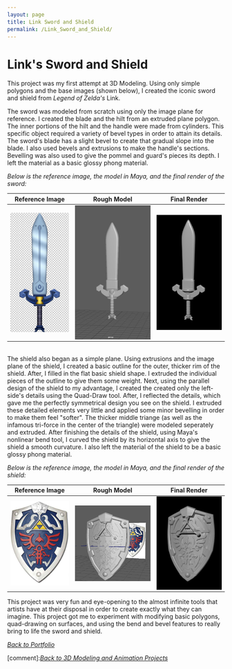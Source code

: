 ```yaml
---
layout: page
title: Link Sword and Shield
permalink: /Link_Sword_and_Shield/
---
```

# Link's Sword and Shield

This project was my first attempt at 3D Modeling. Using only simple polygons and the base images (shown below), I created the iconic sword and shield from *Legend of Zelda's* Link.

The sword was modeled from scratch using only the image plane for reference. I created the blade and the hilt from an extruded plane polygon. The inner portions of the hilt and the handle were made from cylinders. This specific object required a variety of bevel types in order to attain its details. The sword's blade has a slight bevel to create that gradual slope into the blade. I also used bevels and extrusions to make the handle's sections. Bevelling was also used to give the pommel and guard's pieces its depth. I left the material as a basic glossy phong material. 

*Below is the reference image, the model in Maya, and the final render of the sword:*

|Reference Image| Rough Model | Final Render |
|-------|--------|---------|
| <img align="left" src="/assets/linkSwordImage.jpg" style="width:200px;"> |  <img align="right" src="/assets/linkSwordMaya.png" style="width:300px;"> | <img align="right" src="/assets/linkSwordRender.jpg" style="width:250px;"> |


<br>
The shield also began as a simple plane. Using extrusions and the image plane of the shield, I created a basic outline for the outer, thicker rim of the shield. After, I filled in the flat basic shield shape. I extruded the individual pieces of the outline to give them some weight. Next, using the parallel design of the shield to my advantage, I created the created only the left-side's details using the Quad-Draw tool. After, I reflected the details, which gave me the perfectly symmetrical design you see on the shield. I extruded these detailed elements very little and applied some minor bevelling in order to make them feel "softer". The thicker middle triange (as well as the infamous tri-force in the center of the triangle) were modeled seperately and extruded. After finishing the details of the shield, using Maya's nonlinear bend tool, I curved the shield by its horizontal axis to give the shield a smooth curvature. I also left the material of the shield to be a basic glossy phong material. 

*Below is the reference image, the model in Maya, and the final render of the shield:*

|Reference Image| Rough Model | Final Render |
|-------|--------|---------|
| <img align="left" src="/assets/linkShieldImage.jpg" style="width:200px;"> |  <img align="right" src="/assets/linkShieldMaya.png" style="width:300px;"> | <img align="right" src="/assets/linkShieldRender.jpg" style="width:250px;"> |

This project was very fun and eye-opening to the almost infinite tools that artists have at their disposal in order to create exactly what they can imagine. This project got me to experiment with modifying basic polygons, quad-drawing on surfaces, and using the bend and bevel features to really bring to life the sword and shield.

<a href="{{site.baseurl}}/portfolioPage.html">*Back to Portfolio*</a>

[comment]:[*Back to 3D Modeling and Animation Projects*]({{site.baseurl}}/Modeling_and_Animation/)